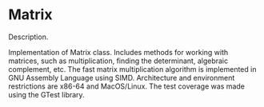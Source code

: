 # Matrix

Description.

Implementation of Matrix class. Includes methods for working with matrices,
such as multiplication, finding the determinant, algebraic complement, etc.
The fast matrix multiplication algorithm is implemented in
GNU Assembly Language using SIMD.
Architecture and environment restrictions
are x86-64 and MacOS/Linux.
The test coverage was made using the GTest library.

